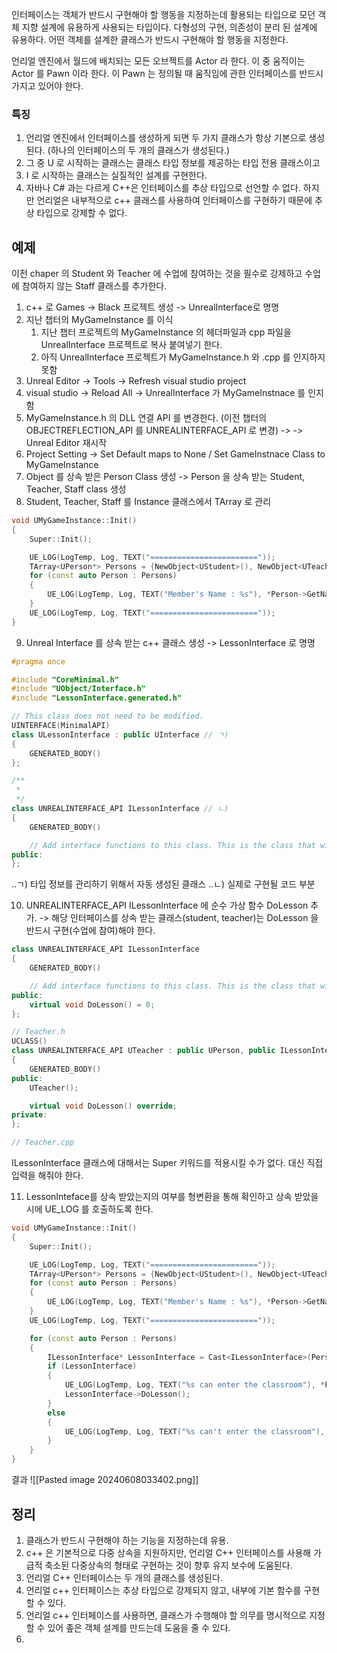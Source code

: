 인터페이스는  객체가 반드시 구현해야 할 행동을 지정하는데 활용되는 타입으로 모던 객체 지향 설계에 유용하게 사용되는 타입이다.
다형성의 구현, 의존성이 분리 된 설계에 유용하다.
어떤 객체를 설계한 클래스가 반드시 구현해야 할 행동을 지정한다.

언리얼 엔진에서 월드에 배치되는 모든 오브젝트를 Actor 라 한다.
이 중 움직이는 Actor 를 Pawn 이라 한다.
이 Pawn 는 정의될 때 움직임에 관한 인터페이스를 반드시 가지고 있어야 한다.

### 특징
1. 언리얼 엔진에서 인터페이스를 생성하게 되면 두 가지 클래스가 항상 기본으로 생성된다. (하나의 인터페이스의 두 개의 클래스가 생성된다.)
2. 그 중 U 로 시작하는 클래스는 클래스 타입 정보를 제공하는 타입 전용 클래스이고
3. I 로 시작하는 클래스는 실질적인 설계를 구현한다.
4. 자바나 C# 과는 다르게 C++은 인터페이스를 추상 타입으로 선언할 수 없다. 하지만 언리얼은 내부적으로 c++ 클래스를 사용하여 인터페이스를 구현하기 때문에 추상 타입으로 강제할 수 없다.

## 예제

이전 chaper 의 Student 와 Teacher 에 수업에 참여하는 것을 필수로 강제하고 수업에 참여하지 않는 Staff 클래스를 추가한다.

1. c++ 로 Games -> Black 프로젝트 생성 ->  UnrealInterface로 명명
2. 지난 챕터의 MyGameInstance 를 이식
	1. 지난 챕터 프로젝트의 MyGameInstance 의 헤더파일과 cpp 파일을 UnrealInterface 프로젝트로 복사 붙여넣기 한다.
	2. 아직 UnrealInterface 프로젝트가 MyGameInstance.h 와 .cpp 를 인지하지 못함
3. Unreal Editor -> Tools -> Refresh visual studio project
4. visual studio -> Reload All -> UnrealInterface 가 MyGameInstnace 를 인지함
5. MyGameInstance.h 의 DLL 연결 API 를 변경한다. (이전 챕터의 OBJECTREFLECTION_API 를 UNREALINTERFACE_API 로 변경) -> -> Unreal Editor 재시작
6. Project Setting -> Set Default maps to None / Set GameInstnace Class to MyGameInstance
7. Object 를 상속 받은 Person Class 생성 -> Person 을 상속 받는 Student, Teacher, Staff class 생성
8. Student, Teacher, Staff 를 Instance 클래스에서 TArray 로 관리
```c++
void UMyGameInstance::Init()
{
	Super::Init();

	UE_LOG(LogTemp, Log, TEXT("========================"));
	TArray<UPerson*> Persons = {NewObject<UStudent>(), NewObject<UTeacher>(), NewObject<UStaff>()};
	for (const auto Person : Persons)
	{
		UE_LOG(LogTemp, Log, TEXT("Member's Name : %s"), *Person->GetName());
	}
	UE_LOG(LogTemp, Log, TEXT("========================"));
}

```

9. Unreal Interface 를 상속 받는 c++ 클래스 생성 -> LessonInterface 로 명명
```c++
#pragma once

#include "CoreMinimal.h"
#include "UObject/Interface.h"
#include "LessonInterface.generated.h"

// This class does not need to be modified.
UINTERFACE(MinimalAPI)
class ULessonInterface : public UInterface // ㄱ)
{
	GENERATED_BODY()
};

/**
 * 
 */
class UNREALINTERFACE_API ILessonInterface // ㄴ)
{
	GENERATED_BODY()

	// Add interface functions to this class. This is the class that will be inherited to implement this interface.
public:
};
```
..ㄱ) 타입 정보를 관리하기 위해서 자동 생성된 클래스
..ㄴ) 실제로 구현될 코드 부분

10. UNREALINTERFACE_API ILessonInterface 에 순수 가상 함수 DoLesson 추가. -> 해당 인터페이스를 상속 받는 클래스(student, teacher)는 DoLesson 을 반드시 구현(수업에 참여)해야 한다.
```c++
class UNREALINTERFACE_API ILessonInterface
{
	GENERATED_BODY()

	// Add interface functions to this class. This is the class that will be inherited to implement this interface.
public:
	virtual void DoLesson() = 0;
};
```

```c++
// Teacher.h
UCLASS()
class UNREALINTERFACE_API UTeacher : public UPerson, public ILessonInterface
{
	GENERATED_BODY()
public:
	UTeacher();

	virtual void DoLesson() override;
private:
};

// Teacher.cpp

```

ILessonInterface 클래스에 대해서는 Super 키워드를 적용시킬 수가 없다. 대신 직접 입력을 해줘야 한다. 

11. LessonInteface를 상속 받았는지의 여부를 형변환을 통해 확인하고 상속 받았을 시에 UE_LOG 를 호출하도록 한다.
```c++
void UMyGameInstance::Init()
{
	Super::Init();

	UE_LOG(LogTemp, Log, TEXT("========================"));
	TArray<UPerson*> Persons = {NewObject<UStudent>(), NewObject<UTeacher>(), NewObject<UStaff>()};
	for (const auto Person : Persons)
	{
		UE_LOG(LogTemp, Log, TEXT("Member's Name : %s"), *Person->GetName());
	}
	UE_LOG(LogTemp, Log, TEXT("========================"));

	for (const auto Person : Persons)
	{
		ILessonInterface* LessonInterface = Cast<ILessonInterface>(Person);
		if (LessonInterface)
		{
			UE_LOG(LogTemp, Log, TEXT("%s can enter the classroom"), *Person->GetName());
			LessonInterface->DoLesson();
		}
		else
		{
			UE_LOG(LogTemp, Log, TEXT("%s can't enter the classroom"), *Person->GetName());
		}
	}
}
```

결과
![[Pasted image 20240608033402.png]]


## 정리

1. 클래스가 반드시 구현해야 하는 기능을 지정하는데 유용.
2. c++ 은 기본적으로 다중 상속을 지원하지만, 언리얼 C++ 인터페이스를 사용해 가급적 축소된 다중상속의 형태로 구현하는 것이 향후 유지 보수에 도움된다.
3. 언리얼 C++ 인터페이스는 두 개의 클래스를 생성된다.
4. 언리얼 c++ 인터페이스는 추상 타입으로 강제되지 않고, 내부에 기본 함수를 구현할 수 있다.
5. 언리얼 c++ 인터페이스를 사용하면, 클래스가 수행해야 할 의무를 명시적으로 지정할 수 있어 좊은 객체 설계를 만드는데 도움을 줄 수 있다.
6. 